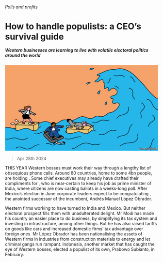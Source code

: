 ###### Polls and profits

# How to handle populists: a CEO’s survival guide 

##### Western businesses are learning to live with volatile electoral politics around the world 

![image](images/20240504_WBD001.jpg) 

> Apr 28th 2024 

THIS YEAR Western bosses must work their way through a lengthy list of obsequious phone calls. Around 80 countries, home to some 4bn people, are holding . Some chief executives may already have drafted their compliments for , who is near-certain to keep his job as prime minister of India, where citizens are now casting ballots in a weeks-long poll. After Mexico’s election in June corporate leaders expect to be congratulating , the anointed successor of the incumbent, Andrés Manuel López Obrador.

Western firms working to  have turned to India and Mexico. But neither electoral prospect fills them with unadulterated delight. Mr Modi has made his country an easier place to do business, by simplifying its tax system and investing in infrastructure, among other things. But he has also raised tariffs on goods like cars and increased domestic firms’ tax advantage over foreign ones. Mr López Obrador has been nationalising the assets of Western firms in industries from construction materials to energy and let criminal gangs run rampant. Indonesia, another market that has caught the eye of Western bosses, elected a populist of its own, Prabowo Subianto, in February.

